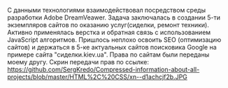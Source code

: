 С данными технологиями взаимодействовал посредством среды разработки Adobe DreamVeawer. 
Задача заключалась в создании 5-ти экземпляров сайтов по оказанию услуг(сиделки, ремонт техники). Активно применялась верстка и обратная связь с использованием JavaScript алгоритмов. Пришлось неплохо освоить SEO (оптимизацию сайтов) и держаться в 5-ке актуальных сайтов поисковика Google на примере сайта "сиделки.kiev.ua".
Права по сайтам были переданы моему другу. Скрин передачи прав по ссылке: https://github.com/SergKredo/Compressed-information-about-all-projects/blob/master/HTML%2C%20CSS/xn--d1achcjf2b.JPG
